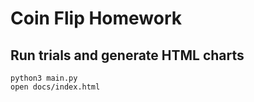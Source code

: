 # Coin Flip Homework

## Run trials and generate HTML charts
```
python3 main.py
open docs/index.html
```

